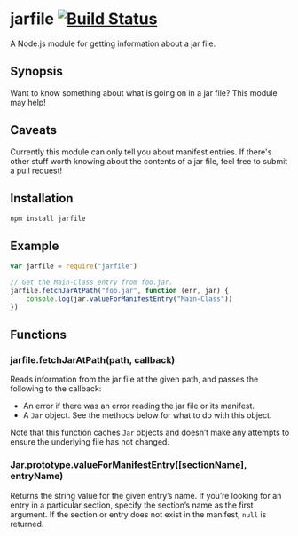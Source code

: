 jarfile   [![Build Status](https://travis-ci.org/limulus/jarfile.svg?branch=master)](https://travis-ci.org/limulus/jarfile)
=======

A Node.js module for getting information about a jar file.


Synopsis
--------

Want to know something about what is going on in a jar file? This module may help!


Caveats
-------

Currently this module can only tell you about manifest entries. If there's other stuff worth knowing about the contents of a jar file, feel free to submit a pull request!


Installation
------------

```shell
npm install jarfile
```

Example
-------

```javascript
var jarfile = require("jarfile")

// Get the Main-Class entry from foo.jar.
jarfile.fetchJarAtPath("foo.jar", function (err, jar) {
    console.log(jar.valueForManifestEntry("Main-Class"))
})
```

Functions
---------

### jarfile.fetchJarAtPath(path, callback)

Reads information from the jar file at the given path, and passes the following to the callback:

  * An error if there was an error reading the jar file or its manifest.
  * A `Jar` object. See the methods below for what to do with this object.

Note that this function caches `Jar` objects and doesn’t make any attempts to ensure the underlying file has not changed.


### Jar.prototype.valueForManifestEntry([sectionName], entryName)

Returns the string value for the given entry’s name. If you’re looking for an entry in a particular section, specify the section’s name as the first argument. If the section or entry does not exist in the manifest, `null` is returned.
